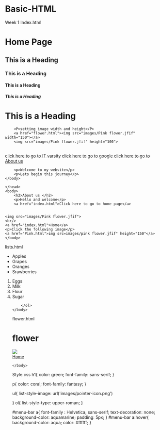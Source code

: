 # Basic-HTML
Week 1
Index.html
<!DOCTYPE html>
<html>
    <head>
        <link rel="stylesheet" href="style.css" >
    </head>
    <body>
        <h1>Home Page</h1>
        <h2>This is a Heading</h2>
        <h3>This is a Heading</h3>
        <h4>This is a Heading</h4>
        <h5>This is a Heading</h5>
        <h1>This is a Heading</h1>
    

        <P>setting image width and height</P>
        <a href="flower.html"><img src="images/Pink flower.jfif" width="150"></a>
        <img src="images/Pink flower.jfif" height="100">

<br/>
        <a href="https://www.itvarsity.org">click here to go to IT varsity</a>
        <a href="https://www.google.co.za">click here to go to google </a>
        <a href="about.html">click here to go to About us</a>
      
        <p>Welcome to my website</p>
        <p>Lets begin this journey</p>
    </body>
</html>


<!DOCTYPE html>
<html>
    <head>

    </head>
    <body>
        <h2>About us </h2>
        <p>Hello and welcome</p>
        <a href="index.html">Click here to go to home page</a>    


    <img src="images/Pink flower.jfif">
    <br/>
    <a href="index.html">Home</a>
    <p>Click the following image</p>
    <a href="Pink.html">img src=images/pink flower.jfif" height="150"</a>
    </body>
</html>

lists.html 
<!DOCTYPE html>
<html>
	<head>
              <link rel="stylesheet" href="style.css" >
	</head>
	<body>
        <ul>
            <li>Apples</li>
            <li>Grapes</li>
            <li>Oranges</li>
            <li>Srawberries</li>
        </ul>
        <ol>
            <li>Eggs</li>
            <li>Milk</li>
            <li>Flour</li>
            <li>Sugar</li>

        </ol>
	</body>
</html>

flower.html
<!DOCTYPE html>
<html>
	<head>
            <h1>flower</h1>
            <img src="images/Pink flower.jfif" />
            <br>
            <a href="index.html">Home</a>
	</head>
	<body>

	</body>
</html>

Style.css
h1{
    color: green;
    font-family: sans-serif;
}

p{
    color: coral;
    font-family: fantasy;
}

ul{
    list-style-image: url('images/pointer-icon.png')

}
ol{
   list-style-type: upper-roman; 
}

#menu-bar a{
    font-family : Helvetica, sans-serif;
    text-decoration: none;
    background-color: aquamarine;
    padding: 5px;
}
#menu-bar a:hover{
    background-color: aqua;
    color: #ffffff;
}
